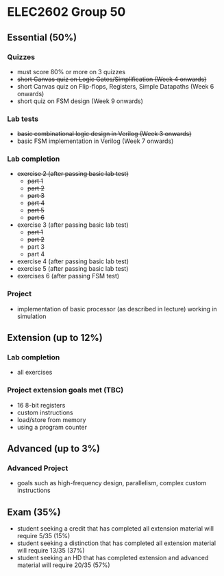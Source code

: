# ELEC2602 Group 50

## Essential (50%)
### Quizzes
* must score 80% or more on 3 quizzes
* ~~short Canvas quiz on Logic Gates/Simplification (Week 4 onwards)~~
* short Canvas quiz on Flip-flops, Registers, Simple Datapaths (Week 6 onwards)
* short quiz on FSM design (Week 9 onwards)

### Lab tests
* ~~basic combinational logic design in Verilog (Week 3 onwards)~~
* basic FSM implementation in Verilog (Week 7 onwards)

### Lab completion
* ~~exercise 2 (after passing basic lab test)~~
  * ~~part 1~~
  * ~~part 2~~
  * ~~part 3~~
  * ~~part 4~~
  * ~~part 5~~
  * ~~part 6~~
* exercise 3 (after passing basic lab test)
  * ~~part 1~~
  * ~~part 2~~
  * part 3
  * part 4
* exercise 4 (after passing basic lab test)
* exercise 5 (after passing basic lab test)
* exercises 6 (after passing FSM test)

### Project
* implementation of basic processor (as described in lecture) working in simulation

## Extension (up to 12%)
### Lab completion
* all exercises

### Project extension goals met (TBC)
* 16 8-bit registers
* custom instructions
* load/store from memory
* using a program counter

## Advanced (up to 3%)
### Advanced Project
* goals such as high-frequency design, parallelism, complex custom instructions

## Exam (35%)
* student seeking a credit that has completed all extension material will require 5/35 (15%)
* student seeking a distinction that has completed all extension material will require 13/35 (37%)
* student seeking an HD that has completed extension and advanced material will require 20/35 (57%)
